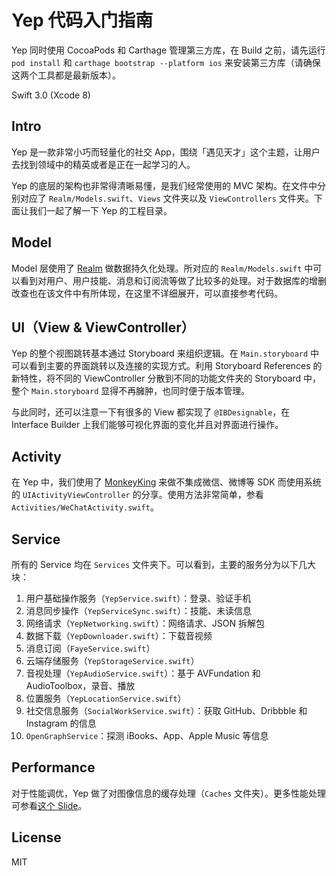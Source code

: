 # Yep 代码入门指南

Yep 同时使用 CocoaPods 和 Carthage 管理第三方库，在 Build 之前，请先运行 `pod install` 和 `carthage bootstrap --platform ios` 来安装第三方库（请确保这两个工具都是最新版本）。

Swift 3.0 (Xcode 8)

## Intro

Yep 是一款非常小巧而轻量化的社交 App，围绕「遇见天才」这个主题，让用户去找到领域中的精英或者是正在一起学习的人。

Yep 的底层的架构也非常得清晰易懂，是我们经常使用的 MVC 架构。在文件中分别对应了 `Realm/Models.swift`、`Views` 文件夹以及 `ViewControllers` 文件夹。下面让我们一起了解一下 Yep 的工程目录。

## Model

Model 层使用了 [Realm](https://realm.io) 做数据持久化处理。所对应的 `Realm/Models.swift` 中可以看到对用户、用户技能、消息和订阅流等做了比较多的处理。对于数据库的增删改查也在该文件中有所体现，在这里不详细展开，可以直接参考代码。

## UI（View & ViewController）

Yep 的整个视图跳转基本通过 Storyboard 来组织逻辑。在 `Main.storyboard` 中可以看到主要的界面跳转以及连接的实现方式。利用 Storyboard References 的新特性，将不同的 ViewController 分散到不同的功能文件夹的 Storyboard 中，整个 `Main.storyboard` 显得不再臃肿，也同时便于版本管理。

与此同时，还可以注意一下有很多的 View 都实现了 `@IBDesignable`，在 Interface Builder 上我们能够可视化界面的变化并且对界面进行操作。

## Activity

在 Yep 中，我们使用了 [MonkeyKing](https://github.com/nixzhu/MonkeyKing/) 来做不集成微信、微博等 SDK 而使用系统的 `UIActivityViewController` 的分享。使用方法非常简单，参看 `Activities/WeChatActivity.swift`。

## Service

所有的 Service 均在 `Services` 文件夹下。可以看到，主要的服务分为以下几大块：

1. 用户基础操作服务（`YepService.swift`）：登录、验证手机
2. 消息同步操作（`YepServiceSync.swift`）：技能、未读信息
3. 网络请求（`YepNetworking.swift`）：网络请求、JSON 拆解包
4. 数据下载（`YepDownloader.swift`）：下载音视频
5. 消息订阅（`FayeService.swift`）
6. 云端存储服务（`YepStorageService.swift`）
7. 音视处理（`YepAudioService.swift`）：基于 AVFundation 和 AudioToolbox，录音、播放
8. 位置服务（`YepLocationService.swift`）
9. 社交信息服务（`SocialWorkService.swift`）：获取 GitHub、Dribbble 和 Instagram 的信息
10. `OpenGraphService`：探测 iBooks、App、Apple Music 等信息

## Performance

对于性能调优，Yep 做了对图像信息的缓存处理（`Caches` 文件夹）。更多性能处理可参看[这个 Slide](https://github.com/atConf/atswift-2016-resources/tree/master/keynotes/周楷雯_Faster%20iOS%20App.key)。

## License

MIT
